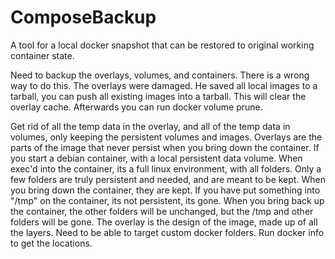 # ComposeBackup

A tool for a local docker snapshot that can be restored to original working container state.

Need to backup the overlays, volumes, and containers.
There is a wrong way to do this.  The overlays were damaged.   He saved all local images to a tarball,  you can push all existing images into a tarball.   This will clear the overlay cache.   Afterwards you can run docker volume prune.

Get rid of all the temp data in the overlay, and all of the temp data in volumes, only keeping the persistent volumes and images.   Overlays are the parts of the image that never persist when you bring down the container.   If you start a debian container, with a local persistent data volume.  When exec'd into the container, its a full linux environment, with all folders.   Only a few folders are truly persistent and needed, and are meant to be kept.  When you bring down the container, they are kept.  If you have put something into "/tmp" on the container, its not persistent, its gone.  When you bring back up the container, the other folders will be unchanged, but the /tmp and other folders will be gone.
The overlay is the design of the image, made up of all the layers.
Need to be able to target custom docker folders.   Run docker info to get the locations.
